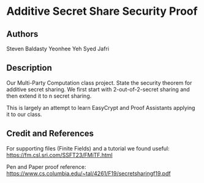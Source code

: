 # Additive Secret Share Security Proof

## Authors
Steven Baldasty
Yeonhee Yeh
Syed Jafri

## Description

Our Multi-Party Computation class project.
State the security theorem for additive secret sharing.
We first start with 2-out-of-2-secret sharing and then extend it to n secret sharing.

This is largely an attempt to learn EasyCrypt and Proof Assistants applying it to our class.


## Credit and References

For supporting files (Finite Fields) and a tutorial we found useful: https://fm.csl.sri.com/SSFT23/FMiTF.html

Pen and Paper proof reference:
https://www.cs.columbia.edu/~tal/4261/F19/secretsharingf19.pdf
